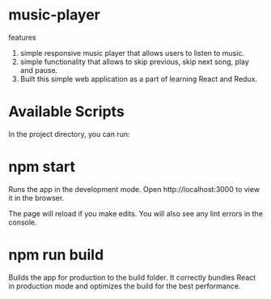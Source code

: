 # music-player

features
1. simple responsive music player that allows users to listen to music.
2. simple functionality that allows to skip previous, skip next song, play and pause.
3. Built this simple web application as a part of learning React and Redux.



# Available Scripts
In the project directory, you can run:

# npm start
Runs the app in the development mode.
Open http://localhost:3000 to view it in the browser.

The page will reload if you make edits.
You will also see any lint errors in the console.

# npm run build
Builds the app for production to the build folder.
It correctly bundles React in production mode and optimizes the build for the best performance.
